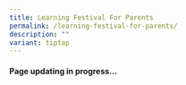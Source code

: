 ```yaml
---
title: Learning Festival For Parents
permalink: /learning-festival-for-parents/
description: ""
variant: tiptap
---
```

<h4><strong>Page updating in progress...</strong></h4>
<h4></h4>
<p></p>